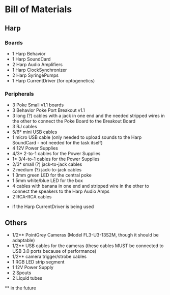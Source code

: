 # Bill of Materials

## Harp
### Boards
- 1 Harp Behavior
- 1 Harp SoundCard
- 2 Harp Audio Amplifiers
- 1 Harp ClockSynchronizer
- 2 Harp SyringePumps
- 1 Harp CurrentDriver (for optogenetics)

### Peripherals
- 3 Poke Small v1.1 boards
- 3 Behavior Poke Port Breakout v1.1
- 3 long (?) cables with a jack in one end and the needed stripped wires in the other to connect the Poke Board to the Breakout Board
- 3 RJ cables
- 5/6* mini USB cables
- 1 micro USB cable (only needed to upload sounds to the Harp SoundCard - not needed for the task itself)
- 4 12V Power Supplies
- 4/3* 2-to-1 cables for the Power Supplies
- 1* 3/4-to-1 cables for the Power Supplies
- 2/3* small (?) jack-to-jack cables
- 2 medium (?) jack-to-jack cables
- 1 3mm green LED for the central poke
- 1 5mm white/blue LED for the box
- 4 cables with banana in one end and stripped wire in the other to connect the speakers to the Harp Audio Amps
- 2 RCA-RCA cables

* if the Harp CurrentDriver is being used

## Others
- 1/2** PointGrey Cameras (Model FL3-U3-13S2M, though it should be adaptable)
- 1/2** USB cables for the cameras (these cables MUST be connected to USB 3.0 ports because of performance)
- 1/2** camera trigger/strobe cables
- 1 RGB LED strip segment
- 1 12V Power Supply
- 2 Spouts
- 2 Liquid tubes

** in the future
